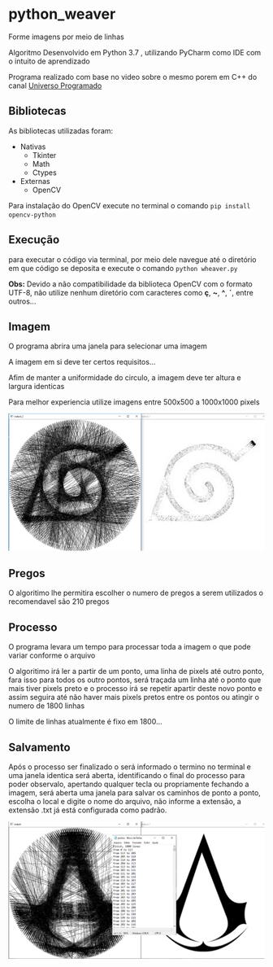 # python_weaver

Forme imagens por meio de linhas

Algoritmo Desenvolvido em Python 3.7 , utilizando PyCharm como IDE com o intuito de aprendizado

Programa realizado com base no video sobre o mesmo porem em C++ do canal [Universo Programado](https://www.youtube.com/watch?v=YZtx4jNNbx8&t=252s)

## Bibliotecas

As bibliotecas utilizadas foram:
* Nativas
   * Tkinter
   * Math
   * Ctypes
* Externas
   * OpenCV

Para instalação do OpenCV execute no terminal o comando `pip install opencv-python`

## Execução

para executar o código via terminal, por meio dele navegue até o diretório em que código se deposita e execute o comando `python wheaver.py`

**Obs:** Devido a não compatibilidade da biblioteca OpenCV com o formato UTF-8, não utilize nenhum diretório com caracteres como **ç**, **~**, **^**, **´**, entre outros...

## Imagem

O programa abrira uma janela para selecionar uma imagem

A imagem em si deve ter certos requisitos...

Afim de manter a uniformidade do circulo, a imagem deve ter altura e largura identicas

Para melhor experiencia utilize imagens entre 500x500 a 1000x1000 pixels

![](./images/example.png)

## Pregos

O algoritimo lhe permitira escolher o numero de pregos a serem utilizados o recomendavel são 210 pregos

## Processo

O programa levara um tempo para processar toda a imagem o que pode variar conforme o arquivo

O algoritimo irá ler a partir de um ponto, uma linha de pixels até outro ponto, fara isso para todos os outro pontos, será traçada um linha até o ponto que mais tiver pixels preto e o processo irá se repetir apartir deste novo ponto e assim seguira até não haver mais pixels pretos entre os pontos ou atingir o numero de 1800 linhas

O limite de linhas atualmente é fixo em 1800...

## Salvamento

Após o processo ser finalizado o será informado o termino no terminal e uma janela identica será aberta, identificando o final do processo para poder observalo, apertando qualquer tecla ou propriamente fechando a imagem, será aberta uma janela para salvar os caminhos de ponto a ponto, escolha o local e digite o nome do arquivo, não informe a extensão, a extensão .txt já está configurada como padrão.

![](./images/savedDots.png)
